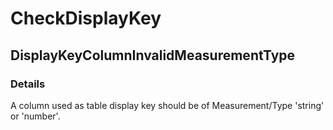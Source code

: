 ﻿---  
uid: Validator_2_39_7  
---

# CheckDisplayKey

## DisplayKeyColumnInvalidMeasurementType

### Details

A column used as table display key should be of Measurement\/Type 'string' or 'number'.
